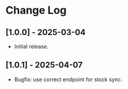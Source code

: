 # Change Log

## [1.0.0] - 2025-03-04

- Initial release.

## [1.0.1] - 2025-04-07

- Bugfix: use correct endpoint for stock sync.
